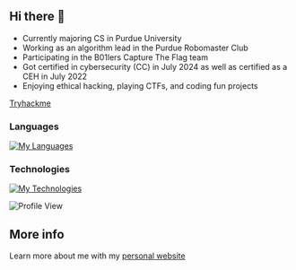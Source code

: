 ## Hi there 👋

- Currently majoring CS in Purdue University
- Working as an algorithm lead in the Purdue Robomaster Club
- Participating in the B01lers Capture The Flag team
- Got certified in cybersecurity (CC) in July 2024 as well as certified as a CEH in July 2022
- Enjoying ethical hacking, playing CTFs, and coding fun projects

[Tryhackme](https://tryhackme.com/p/acezxn)
 
### Languages
[![My Languages](https://skillicons.dev/icons?i=c,cpp,python,java,html,css,js,bash)](https://skillicons.dev)

### Technologies
[![My Technologies](https://skillicons.dev/icons?i=ros,react,electron,nodejs,django,firebase,postgresql,git,docker)](https://skillicons.dev)

![Profile View](https://komarev.com/ghpvc/?username=acezxn)

## More info
Learn more about me with my [personal website](https://acezxn.me/)


